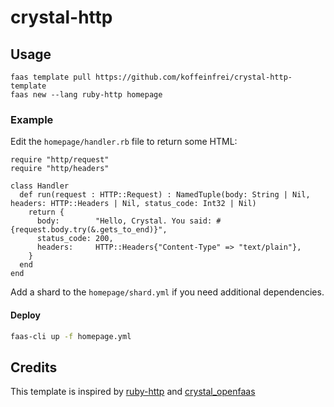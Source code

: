 # crystal-http

## Usage

```
faas template pull https://github.com/koffeinfrei/crystal-http-template
faas new --lang ruby-http homepage
```

### Example

Edit the `homepage/handler.rb` file to return some HTML:

```crystal
require "http/request"
require "http/headers"

class Handler
  def run(request : HTTP::Request) : NamedTuple(body: String | Nil, headers: HTTP::Headers | Nil, status_code: Int32 | Nil)
    return {
      body:        "Hello, Crystal. You said: #{request.body.try(&.gets_to_end)}",
      status_code: 200,
      headers:     HTTP::Headers{"Content-Type" => "text/plain"},
    }
  end
end
```

Add a shard to the `homepage/shard.yml` if you need additional dependencies.

#### Deploy

```sh
faas-cli up -f homepage.yml
```

## Credits

This template is inspired by
[ruby-http](https://github.com/openfaas-incubator/ruby-http) and
[crystal_openfaas](https://github.com/TPei/crystal_openfaas)

